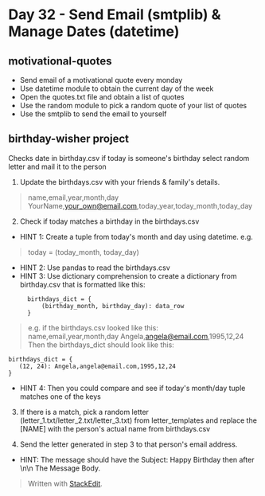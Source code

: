 # Day 32 - Send Email (smtplib) & Manage Dates (datetime)
## motivational-quotes
- Send email of a motivational quote every monday
- Use  datetime module to obtain the current day of the week
- Open the quotes.txt file and obtain a list of quotes
- Use the random module to pick a random quote of your list of quotes
- Use the smtplib to send the email to yourself

## birthday-wisher project
Checks date in birthday.csv if today is someone's birthday select random letter and mail it to the person
1. Update the birthdays.csv with your friends & family's details.   

> name,email,year,month,day  
> YourName,your_own@email.com,today_year,today_month,today_day

2. Check if today matches a birthday in the birthdays.csv  
- HINT 1: Create a tuple from today's month and day using datetime. e.g.  
    
> today = (today_month, today_day)

- HINT 2: Use pandas to read the birthdays.csv 
- HINT 3: Use dictionary comprehension to create a dictionary from birthday.csv that is formatted like this:
  ```  
    birthdays_dict = {
        (birthday_month, birthday_day): data_row  
    }  
  ```
>  e.g. if the birthdays.csv looked like this:    
> name,email,year,month,day     Angela,angela@email.com,1995,12,24    
> Then the birthdays_dict should look like this:

  ```  
  birthdays_dict = {  
     (12, 24): Angela,angela@email.com,1995,12,24  
  }  
  ```
  
- HINT 4: Then you could compare and see if today's month/day tuple matches one of the keys

3. If there is a match, pick a random letter (letter_1.txt/letter_2.txt/letter_3.txt) from letter_templates and replace the [NAME] with the person's actual name from birthdays.csv  
  
4. Send the letter generated in step 3 to that person's email address.  
- HINT: The message should have the Subject: Happy Birthday then after \n\n The Message Body.


> Written with [StackEdit](https://stackedit.io/).